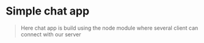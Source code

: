 # Simple chat app
> Here chat app is build using the node module where several client can connect with our server